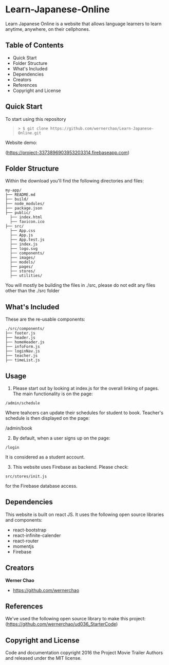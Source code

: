 # Learn-Japanese-Online

Learn Japanese Online is a website that allows language learners to learn anytime, anywhere, on their cellphones.

## Table of Contents
- Quick Start
- Folder Structure
- What's Included
- Dependencies
- Creators
- References
- Copyright and License

## Quick Start

To start using this repository

>  ```> $ git clone https://github.com/wernerchao/Learn-Japanese-Online.git```

Website demo:

(https://project-3373896903953203314.firebaseapp.com)

## Folder Structure

Within the download you'll find the following directories and files:

```
my-app/
├── README.md
├── build/
├── node_modules/
├── package.json
├── public/
  ├── index.html
  ├── favicon.ico
├── src/
  ├── App.css
  ├── App.js
  ├── App.test.js
  ├── index.js
  ├── logo.svg
  ├── components/
  ├── images/
  ├── models/
  ├── pages/
  ├── stores/
  ├── utilities/
```

You will mostly be building the files in ./src, please do not edit any files other than the ./src folder

## What's Included

These are the re-usable components:

```
./src/components/
├── footer.js
├── header.js
├── homeHeader.js
├── infoForm.js
├── loginNav.js
├── teacher.js
├── timeList.js
```

## Usage
1. Please start out by looking at index.js for the overall linking of pages. The main functionality is on the page:

```
/admin/schedule
```

Where teahcers can update their schedules for student to book.
Teacher's schedule is then displayed on the page:

/admin/book

2. By default, when a user signs up on the page:

```
/login
```

It is considered as a student account.

3. This website uses Firebase as backend. Please check:

```
src/stores/init.js
```

for the Firebase database access.

## Dependencies
This website is built on react JS. It uses the following open source libraries and components:
- react-bootstrap
- react-infinite-calender
- react-router
- momentjs
- Firebase

## Creators

**Werner Chao**

- <https://github.com/wernerchao>

## References

We've used the following open source library to make this project:
(https://github.com/wernerchao/ud036_StarterCode) 

## Copyright and License

Code and documentation copyright 2016 the Project Movie Trailer
Authors and released under the MIT license.


